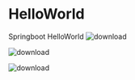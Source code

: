 # HelloWorld
Springboot HelloWorld
![download](https://github.com/keunsooyoon/HelloWorld/assets/42545968/8769addc-ddac-45db-87f2-6fef0afabfff)

![download](https://github.com/keunsooyoon/HelloWorld/assets/42545968/bbf0d9e0-4871-4e23-9bfd-1e5cd9861b64)

![download](https://github.com/keunsooyoon/HelloWorld/assets/42545968/49a82f61-3549-4ac5-995f-e97c9407010e)




